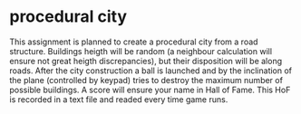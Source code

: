 # procedural city

This assignment is planned to create a procedural city from a road structure.
Buildings heigth will be random (a neighbour calculation will ensure not great heigth discrepancies), but their disposition will be along roads.
After the city construction a ball is launched and by the inclination of the plane (controlled by keypad) tries to destroy the maximum number of possible buildings.
A score will ensure your name in Hall of Fame. This HoF is recorded in a text file and readed every time game runs.